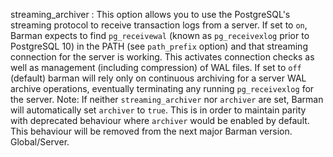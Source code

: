 streaming_archiver
:   This option allows you to use the PostgreSQL's streaming protocol to
    receive transaction logs from a server. If set to `on`, Barman expects
    to find `pg_receivewal` (known as `pg_receivexlog` prior to
    PostgreSQL 10) in the PATH (see `path_prefix` option) and that
    streaming connection for the server is working. This activates connection
    checks as well as management (including compression) of WAL files.
    If set to `off` (default) barman will rely only on continuous archiving
    for a server WAL archive operations, eventually terminating any running
    `pg_receivexlog` for the server.  Note: If neither `streaming_archiver`
    nor `archiver` are set, Barman will automatically set `archiver` to
    `true`. This is in order to maintain parity with deprecated behaviour
    where `archiver` would be enabled by default. This behaviour will be
    removed from the next major Barman version.
    Global/Server.
